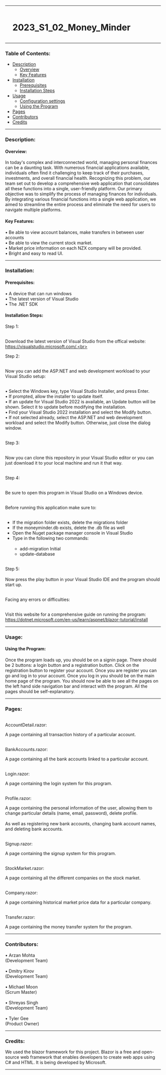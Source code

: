 
<hr>

<div id="user-content-toc">
  <ul>
    <summary><h1 style="display: inline-block;">2023_S1_02_Money_Minder</h1></summary>
  </ul>
</div>

<hr>

### Table of Contents:
- [Description](#description)<br>
  - [Overview](#overview)<br>
  - [Key Features](#key-features)<br>
- [Installation](#installation)<br>
  - [Prerequisites](#prerequisites)
  - [Installation Steps](installation-steps)
- [Usage](#usage)<br>
  - [Configuration settings](#configuration-settings)
  - [Using the Program](#using-the-program)
- [Pages](#pages)<br>
- [Contributors](#contributors)<br>
- [Credits](#credits)<br>

<hr>

### Description:

#### Overview:

In today's complex and interconnected world, managing personal finances can be a daunting task. With numerous financial applications available, 
individuals often find it challenging to keep track of their purchases, investments, and overall financial health. Recognizing this problem, 
our team set out to develop a comprehensive web application that consolidates all these functions into a single, user-friendly platform. Our 
primary objective was to simplify the process of managing finances for individuals. By integrating various financial functions into a single 
web application, we aimed to streamline the entire process and eliminate the need for users to navigate multiple platforms.

#### Key Features:

• Be able to view account balances, make transfers in between user accounts<br>
• Be able to view the current stock market.<br>
• Market price information on each NZX company will be provided.<br>
• Bright and easy to read UI.

<hr>

### Installation:

#### Prerequisites:

• A device that can run windows<br>
• The latest version of Visual Studio<br>
• The .NET SDK<br>

#### Installation Steps:

Step 1:<br><br>

Download the latest version of Visual Studio from the offical website: https://visualstudio.microsoft.com/.<br><br>

Step 2:<br><br>

Now you can add the ASP.NET and web development workload to your Visual Studio setup:<br><br>

• Select the Windows key, type Visual Studio Installer, and press Enter.<br>
• If prompted, allow the installer to update itself.<br>
• If an update for Visual Studio 2022 is available, an Update button will be shown. Select it to update before modifying the installation.<br>
• Find your Visual Studio 2022 installation and select the Modify button.<br>
• If not selected already, select the ASP.NET and web development workload and select the Modify button. Otherwise, just close the dialog 
window.<br><br>

Step 3:<br><br>

Now you can clone this repository in your Visual Studio editor or you can just download it to your local machine and run it that way.<br><br>

Step 4:<br><br>

Be sure to open this program in Visual Studio on a Windows device.<br><br>

Before running this application make sure to:<br><br>
- If the migration folder exists, delete the migrations folder<br>
- If the moneyminder.db exists, delete the .db file as well<br>
- Open the Nuget package manager console in Visual Studio<br>
- Type in the following two commands:<br><br>
  - add-migration Initial
  - update-database<br><br>

Step 5:<br><br>
Now press the play button in your Visual Studio IDE and the program should start up.<br><br>

Facing any errors or difficulties:<br><br>

Visit this website for a comprehensive guide on running the program: https://dotnet.microsoft.com/en-us/learn/aspnet/blazor-tutorial/install

<hr>

### Usage:

#### Using the Program:

Once the program loads up, you should be on a signin page. There should be 2 buttons: a login button and a registration button. Click on the 
registration button to register your account. Once you are register you can go and log in to your account. Once you log in you should be on the 
main home page of the program. You should now be able to see all the pages on the left hand side navigation bar and interact with the program. All the pages should be self-explanatory.

<hr>

### Pages:

<br>AccountDetail.razor:

A page containing all transaction history of a particular account.<br><br>

BankAccounts.razor:

A page containing all the bank accounts linked to a particular account.<br><br>

Login.razor:

A page containing the login system for this program.<br><br>

Profile.razor:

A page containing the personal information of the user, allowing them to change particular details (name, email, password), delete profile.<br><br>
As well as registering new bank accounts, changing bank account names, and deleting bank accounts.<br><br>

Signup.razor:

A page containing the signup system for this program.<br><br>

StockMarket.razor:

A page containing all the different companies on the stock market.<br><br>

Company.razor:

A page containing historical market price data for a particular company.<br><br>

Transfer.razor:

A page containing the money transfer system for the program.<br>

<hr>

### Contributors:

• Arzan Mohta<br>(Development Team)<br><br>
• Dmitry Kirov<br>(Development Team)<br><br>
• Michael Moon<br>(Scrum Master)<br><br>
• Shreyas Singh<br>(Development Team)<br><br>
• Tyler Gee<br>(Product Owner)

<hr>

### Credits:

We used the blazor framework for this project. Blazor is a free and open-source web framework that enables developers to create web apps using 
C# and HTML. It is being developed by Microsoft.

<hr>
